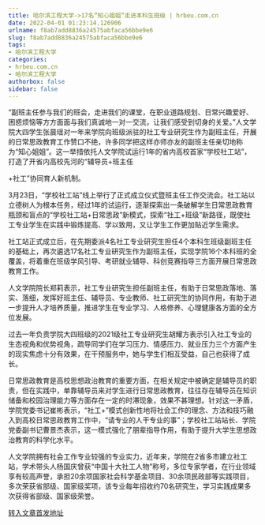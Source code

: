 ```yaml
---
title: 哈尔滨工程大学->17名“知心姐姐”走进本科生班级 | hrbeu.com.cn
date: 2022-04-01 01:23:14.126906
urlname: f8ab7add8836a24575abfaca56bbe9e6
slug: f8ab7add8836a24575abfaca56bbe9e6
tags: 
- 哈尔滨工程大学
categories:
- hrbeu.com.cn
- 哈尔滨工程大学
authorbox: false
sidebar: false
---
```

“副班主任参与我们的班会，走进我们的课堂，在职业道路规划、日常兴趣爱好、困惑烦恼等方方面面与我们真诚地一对一交流，让我们感受到切身的关爱。”人文学院大四学生张晨瑶对一年来学院向班级派驻的社工专业研究生作为副班主任，开展的日常思政教育工作赞口不绝，许多同学把这样亦师亦友的副班主任亲切地称为“知心姐姐”。这一举措依托人文学院试运行1年的省内高校首家“学校社工站”，打造了开省内高校先河的“辅导员+班主任
<!--more-->
+社工”协同育人新机制。

3月23日，“学校社工站”线上举行了正式成立仪式暨班主任工作交流会。社工站以立德树人为根本任务，经过1年的试运行，逐渐探索出一条破解学生日常思政教育瓶颈和盲点的“学校社工站+日常思政”新模式，探索“社工+班级”新路径，既使社工专业学生在实践中锻炼提高、学以致用，又让学生工作更加贴近学生需求。

社工站正式成立后，在先期委派4名社工专业研究生担任4个本科生班级副班主任的基础上，再次遴选17名社工专业研究生作为副班主任，实现学院16个本科班的全覆盖，将着重在班级学风引导、考研就业辅导、科创竞赛指导三方面开展日常思政教育工作。

人文学院院长郑莉表示，社工专业研究生担任副班主任，有助于日常思政落地、落实、落细，发挥好班主任、辅导员、专业教师、社工研究生的协同作用，有助于进一步提升人才培养质量，推进学生在专业学习、人格修养、心理健康各方面的全方位发展。

过去一年负责学院大四班级的2021级社工专业研究生胡耀方表示引入社工专业的生态视角和优势视角，疏导同学们在学习压力、情感压力、就业压力三个方面产生的现实焦虑十分有效果，在干预服务中，她与学生们相互受益，自己也获得了成长。

日常思政教育是高校思想政治教育的重要方面，在相关规定中被确定是辅导员的职责，但在实践中，单靠辅导员来对学生进行日常思政教育，往往存在辅导员在知识储备和校园治理能力等方面存在一定的时滞现象，效果不甚理想。针对这一矛盾，学院党委书记崔彬表示，“社工+”模式创新性地将社会工作的理念、方法和技巧融入到高校日常思政教育工作中，“请专业的人干专业的事”；学校社工站站长、学院党委副书记曹景杰表示，这一模式强化了朋辈指导作用，有助于提升大学生思想政治教育的科学化水平。

人文学院拥有社会工作专业较强的专业实力，近年来，学院在2省多市建立社工站，学术带头人杨国庆曾获“中国十大社工人物”称号，多位专家学者，在行业领域享有较高声誉，承担20余项国家社会科学基金项目、30余项民政部等实践项目，多次荣获省部级、国家级奖项，该专业每年招收约70名研究生，学习实践成果多次获得省部级、国家级荣誉。



[转入文章首发地址](http://gongxue.cn/info/1141/70026.htm)